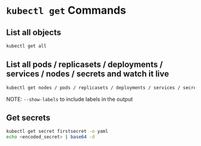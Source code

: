# `kubectl get` Commands

## List all objects

```bash
kubectl get all
```

## List all pods / replicasets / deployments / services / nodes / secrets and watch it live

```bash
kubectl get nodes / pods / replicasets / deployments / services / secrets -w
```

NOTE: `--show-labels` to include labels in the output

## Get secrets

```bash
kubectl get secret firstsecret -o yaml
echo <encoded_secret> | base64 -d
```
